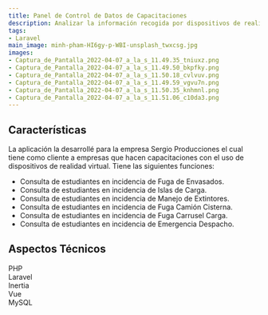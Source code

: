 ```yaml
---
title: Panel de Control de Datos de Capacitaciones
description: Analizar la información recogida por dispositivos de realidad virtual
tags:
- Laravel
main_image: minh-pham-HI6gy-p-WBI-unsplash_twxcsg.jpg
images:
- Captura_de_Pantalla_2022-04-07_a_la_s_11.49.35_tniuxz.png
- Captura_de_Pantalla_2022-04-07_a_la_s_11.49.50_bkpfky.png
- Captura_de_Pantalla_2022-04-07_a_la_s_11.50.18_cvlvuv.png
- Captura_de_Pantalla_2022-04-07_a_la_s_11.49.59_vgvu7n.png
- Captura_de_Pantalla_2022-04-07_a_la_s_11.50.35_knhmnl.png
- Captura_de_Pantalla_2022-04-07_a_la_s_11.51.06_c10da3.png
---
```


## Características
La aplicación la desarrollé para la empresa Sergio Producciones el cual tiene como cliente a empresas
que hacen capacitaciones con el uso de dispositivos de realidad virtual. Tiene las siguientes funciones:

- Consulta de estudiantes en incidencia de Fuga de Envasados.
- Consulta de estudiantes en incidencia de Islas de Carga.
- Consulta de estudiantes en incidencia de Manejo de Extintores.
- Consulta de estudiantes en incidencia de Fuga Camión Cisterna.
- Consulta de estudiantes en incidencia de Fuga Carrusel Carga.
- Consulta de estudiantes en incidencia de Emergencia Despacho.

## Aspectos Técnicos
<div class='flex flex-wrap' style='gap: .5rem'>
  <div class='px-2 py-1 rounded-lg bg-blue-200'>
    PHP
  </div>
  <div class='px-2 py-1 rounded-lg bg-red-200'>
    Laravel
  </div>
  <div class='px-2 py-1 rounded-lg bg-purple-200'>
    Inertia
  </div>
  <div class='px-2 py-1 rounded-lg bg-green-200'>
    Vue
  </div>
  <div class='px-2 py-1 rounded-lg bg-gray-200'>
    MySQL
  </div>
</div>
